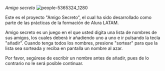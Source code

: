 <em> Amigo secreto </em>
![people-5365324_1280](https://github.com/user-attachments/assets/778d675a-40e6-4f7d-8d07-f5ac9c2e9cfe)
<p> Este es el proyecto "Amigo Secreto", el cual ha sido desarrollado como parte de las prácticas de la formación de Alura LATAM. </p>
<p> Amigo secreto es un juego en el que usted digita una lista de nombres de sus amigos, los cuales deberá ir añadiendo uno a uno e ir pulsando la tecla "añadir". Cuando tenga todos los nombres, presione "sortear"
  para que la lista sea sorteada y reciba en pantalla un nombre al azar. </p>
<p> Por favor, segúrese de escribir un nombre antes de añadir, pues de lo contrario no le será posible continuar. </p>
